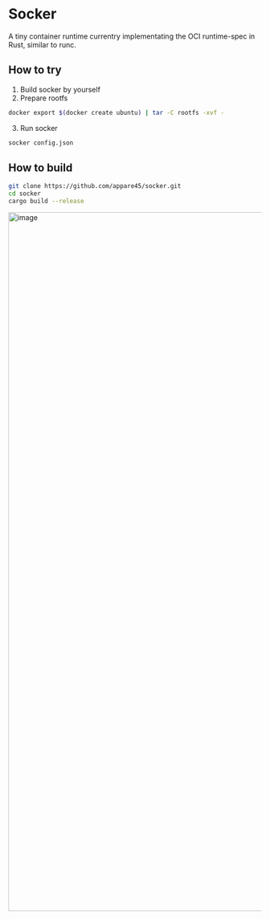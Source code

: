 # Socker

A tiny container runtime currentry implementating the OCI runtime-spec in Rust, similar to runc.

## How to try

1. Build socker by yourself
2. Prepare rootfs
```bash
docker export $(docker create ubuntu) | tar -C rootfs -xvf -
```
3. Run socker
```bash
socker config.json
```

## How to build

```bash
git clone https://github.com/appare45/socker.git
cd socker
cargo build --release
```
<img width="1392" alt="image" src="https://github.com/user-attachments/assets/74ca01b8-acb4-446c-a322-5d181a02a5c6">
